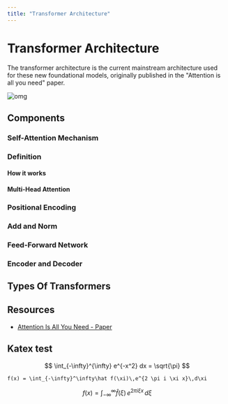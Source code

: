 ```yaml
---
title: "Transformer Architecture"
---
```

# Transformer Architecture

The transformer architecture is the current mainstream architecture used for these new foundational models, originally published in the "Attention is all you need" paper.

![omg](../assets/transformer_arch_1.png)

## Components

### Self-Attention Mechanism

### Definition

#### How it works

#### Multi-Head Attention

### Positional Encoding

### Add and Norm

### Feed-Forward Network

### Encoder and Decoder

## Types Of Transformers

## Resources
* [Attention Is All You Need - Paper](https://arxiv.org/abs/1706.03762)

## Katex test

$$
\int_{-\infty}^{\infty} e^{-x^2} dx = \sqrt{\pi}
$$

```katex
f(x) = \int_{-\infty}^\infty\hat f(\xi)\,e^{2 \pi i \xi x}\,d\xi
```
$$
f(x) = \int_{-\infty}^\infty\hat f(\xi)\,e^{2 \pi i \xi x}\,d\xi
$$
